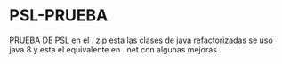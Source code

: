 # PSL-PRUEBA
PRUEBA DE PSL
 en el . zip esta  las clases de java refactorizadas se uso  java 8
 y  esta el equivalente en . net con algunas mejoras
